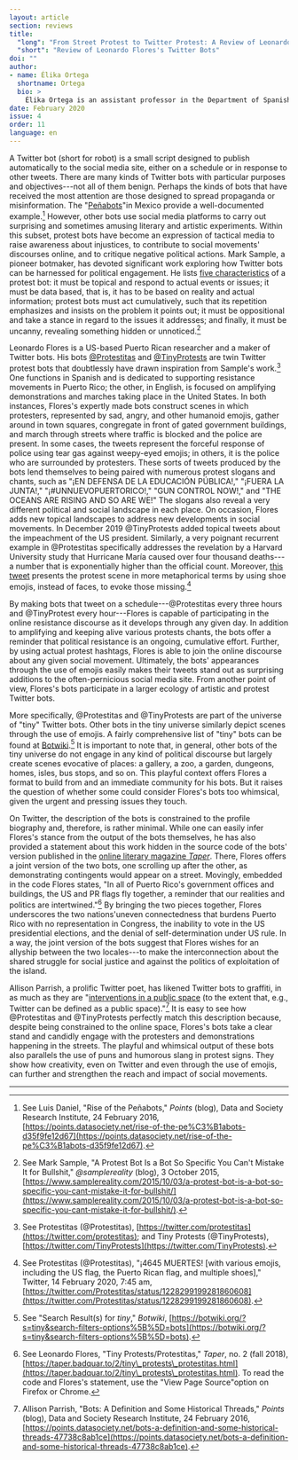 ```yaml
---
layout: article
section: reviews
title: 
  "long": "From Street Protest to Twitter Protest: A Review of Leonardo Flores's Twitter Bots"
  "short": "Review of Leonardo Flores's Twitter Bots"
doi: ""
author: 
- name: Élika Ortega 
  shortname: Ortega
  bio: >
    Élika Ortega is an assistant professor in the Department of Spanish and Portuguese at the University of Colorado Boulder. Her research focuses on digital literature and media, cultural hybridity, reading practices and interfaces, books, and digital humanities. She is currently writing her first monograph, tentatively titled "Binding Media: Print-Digital Literature, 1980s--2010s," in which she investigates print-digital works of literature from Argentina to Canada. 
date: February 2020
issue: 4
order: 11 
language: en
---
```


A Twitter bot (short for robot) is a small script designed to publish automatically to the social media site, either on a schedule or in response to other tweets. There are many kinds of Twitter bots with particular purposes and objectives---not all of them benign. Perhaps the kinds of bots that have received the most attention are those designed to spread propaganda or misinformation. The "[Peñabots](https://points.datasociety.net/rise-of-the-pe%C3%B1abots-d35f9fe12d67)"in Mexico provide a well-documented example.[^f1] However, other bots use social media platforms to carry out surprising and sometimes amusing literary and artistic experiments. Within this subset, protest bots have become an expression of tactical media to raise awareness about injustices, to contribute to social movements' discourses online, and to critique negative political actions. Mark Sample, a pioneer botmaker, has devoted significant work exploring how Twitter bots can be harnessed for political engagement. He lists [five characteristics](https://www.samplereality.com/2015/10/03/a-protest-bot-is-a-bot-so-specific-you-cant-mistake-it-for-bullshit/) of a protest bot: it must be topical and respond to actual events or issues; it must be data based, that is, it has to be based on reality and actual information; protest bots must act cumulatively, such that its repetition emphasizes and insists on the problem it points out; it must be oppositional and take a stance in regard to the issues it addresses; and finally, it must be uncanny, revealing something hidden or unnoticed.[^f2]

Leonardo Flores is a US-based Puerto Rican researcher and a maker of Twitter bots. His bots [@Protestitas](https://twitter.com/TinyProtests) and [@TinyProtests](https://twitter.com/TinyProtests) are twin Twitter protest bots that doubtlessly have drawn inspiration from Sample's work.[^f3] One functions in Spanish and is dedicated to supporting resistance movements in Puerto Rico; the other, in English, is focused on amplifying demonstrations and marches taking place in the United States. In both instances, Flores's expertly made bots construct scenes in which protesters, represented by sad, angry, and other humanoid emojis, gather around in town squares, congregate in front of gated government buildings, and march through streets where traffic is blocked and the police are present. In some cases, the tweets represent the forceful response of police using tear gas against weepy-eyed emojis; in others, it is the police who are surrounded by protesters. These sorts of tweets produced by the bots lend themselves to being paired with numerous protest slogans and chants, such as "¡EN DEFENSA DE LA EDUCACIÓN PÚBLICA!," "¡FUERA LA JUNTA!," "¡\#UNNUEVOPUERTORICO!," "GUN CONTROL NOW!," and "THE OCEANS ARE RISING AND SO ARE WE!" The slogans also reveal a very different political and social landscape in each place. On occasion, Flores adds new topical landscapes to address new developments in social movements. In December 2019 @TinyProtests added topical tweets about the impeachment of the US president. Similarly, a very poignant recurrent example in @Protestitas specifically addresses the revelation by a Harvard University study that Hurricane María caused over four thousand deaths---a number that is exponentially higher than the official count. Moreover, [this tweet](https://twitter.com/Protestitas/status/1228299199281860608) presents the protest scene in more metaphorical terms by using shoe emojis, instead of faces, to evoke those missing.[^f4]

By making bots that tweet on a schedule---@Protestitas every three hours and @TinyProtest every hour---Flores is capable of participating in the online resistance discourse as it develops through any given day. In addition to amplifying and keeping alive various protests chants, the bots offer a reminder that political resistance is an ongoing, cumulative effort. Further, by using actual protest hashtags, Flores is able to join the online discourse about any given social movement. Ultimately, the bots' appearances through the use of emojis easily makes their tweets stand out as surprising additions to the often-pernicious social media site. From another point of view, Flores's bots participate in a larger ecology of artistic and protest Twitter bots.

More specifically, @Protestitas and @TinyProtests are part of the universe of "tiny" Twitter bots. Other bots in the tiny universe similarly depict scenes through the use of emojis. A fairly comprehensive list of "tiny" bots can be found at [Botwiki](https://botwiki.org/?s=tiny&search-filters-options%5B%5D=bots).[^f5] It is important to note that, in general, other bots of the tiny universe do not engage in any kind of political discourse but largely create scenes evocative of places: a gallery, a zoo, a garden, dungeons, homes, isles, bus stops, and so on. This playful context offers Flores a format to build from and an immediate community for his bots. But it raises the question of whether some could consider Flores's bots too whimsical, given the urgent and pressing issues they touch.

On Twitter, the description of the bots is constrained to the profile biography and, therefore, is rather minimal. While one can easily infer Flores's stance from the output of the bots themselves, he has also provided a statement about this work hidden in the source code of the bots' version published in the [online literary magazine *Taper*](https://taper.badquar.to/2/tiny\_protests\_protestitas.html). There, Flores offers a joint version of the two bots, one scrolling up after the other, as demonstrating contingents would appear on a street. Movingly, embedded in the code Flores states, "In all of Puerto Rico\'s government offices and buildings, the US and PR flags fly together, a reminder that our realities and politics are intertwined."[^f6] By bringing the two pieces together, Flores underscores the two nations'uneven connectedness that burdens Puerto Rico with no representation in Congress, the inability to vote in the US presidential elections, and the denial of self-determination under US rule. In a way, the joint version of the bots suggest that Flores wishes for an allyship between the two locales---to make the interconnection about the shared struggle for social justice and against the politics of exploitation of the island.

Allison Parrish, a prolific Twitter poet, has likened Twitter bots to graffiti, in as much as they are "[interventions in a public space](https://points.datasociety.net/bots-a-definition-and-some-historical-threads-47738c8ab1ce) (to the extent that, e.g., Twitter can be defined as a public space)."[^f7] It is easy to see how @Protestitas and @TinyProtests perfectly match this description because, despite being constrained to the online space, Flores's bots take a clear stand and candidly engage with the protesters and demonstrations happening in the streets. The playful and whimsical output of these bots also parallels the use of puns and humorous slang in protest signs. They show how creativity, even on Twitter and even through the use of emojis, can further and strengthen the reach and impact of social movements.

---

[^f1]: See Luis Daniel, "Rise of the Peñabots," *Points* (blog), Data and Society Research Institute, 24 February 2016, [https://points.datasociety.net/rise-of-the-pe%C3%B1abots-d35f9fe12d67](https://points.datasociety.net/rise-of-the-pe%C3%B1abots-d35f9fe12d67).

[^f2]: See Mark Sample, "A Protest Bot Is a Bot So Specific You Can't Mistake It for Bullshit," *@samplereality* (blog), 3 October 2015, [https://www.samplereality.com/2015/10/03/a-protest-bot-is-a-bot-so-specific-you-cant-mistake-it-for-bullshit/](https://www.samplereality.com/2015/10/03/a-protest-bot-is-a-bot-so-specific-you-cant-mistake-it-for-bullshit/).

[^f3]: See Protestitas (@Protestitas), [https://twitter.com/protestitas](https://twitter.com/protestitas); and Tiny Protests (@TinyProtests), [https://twitter.com/TinyProtests](https://twitter.com/TinyProtests).

[^f4]: See Protestitas (@Protestitas), "¡4645 MUERTES! [with various emojis, including the US flag, the Puerto Rican flag, and multiple shoes]," Twitter, 14 February 2020, 7:45 am, [https://twitter.com/Protestitas/status/1228299199281860608](https://twitter.com/Protestitas/status/1228299199281860608).

[^f5]: See "Search Result(s) for *tiny*," *Botwiki*, [https://botwiki.org/?s=tiny&search-filters-options%5B%5D=bots](https://botwiki.org/?s=tiny&search-filters-options%5B%5D=bots).

[^f6]: See Leonardo Flores, "Tiny Protests/Protestitas," *Taper*, no. 2 (fall 2018), [https://taper.badquar.to/2/tiny\_protests\_protestitas.html](https://taper.badquar.to/2/tiny\_protests\_protestitas.html). To read the code and Flores's statement, use the "View Page Source"option on Firefox or Chrome.

[^f7]: Allison Parrish, "Bots: A Definition and Some Historical Threads," *Points* (blog), Data and Society Research Institute, 24 February 2016, [https://points.datasociety.net/bots-a-definition-and-some-historical-threads-47738c8ab1ce](https://points.datasociety.net/bots-a-definition-and-some-historical-threads-47738c8ab1ce).